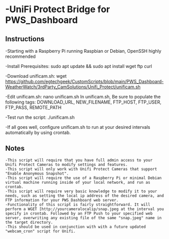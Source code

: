 # -UniFi Protect Bridge for PWS_Dashboard


## Instructions

-Starting with a Raspberry Pi running Raspbian or Debian, OpenSSH highly recommended

-Install Prerequisites:		sudo apt update && sudo apt install wget ftp curl

-Download unificam.sh:		wget https://github.com/egtechgeek/CustomScripts/blob/main/PWS_Dashboard-WeatherWatch/3rdParty_CamSolutions/Unifi_Protect/unificam.sh

-Edit unificam.sh:			nano unificam.sh
In unificam.sh, Be sure to populate the following tags:
DOWNLOAD_URL, NEW_FILENAME, FTP_HOST, FTP_USER, FTP_PASS, REMOTE_PATH
			
-Test run the script:		./unificam.sh

-If all goes well, configure unificam.sh to run at your desired intervals automatically by using crontab.


## Notes
    -This script will require that you have full admin access to your Unifi Protect Cameras to modify settings and features.
    -This script will only work with Unifi Protect Cameras that support "Enable Anonymous Snapshot".
    -This script will require the use of a Raspberry Pi or minimal Debian virtual machine running inside of your local network, and run as crontab.
    -This script will require very basic knowledge to modify it to your needs, such as setting the local ip address of the desired camera, and FTP information for your PWS_Dashboard web server.
    -Functionality of this script is fairly straightforward. It will perform a WGET [http://yourcameralocalip/snap.jpeg at the interval you specify in crontab. Followed by an FTP Push to your specified web server, overwriting any existing file of the same "snap.jpeg" name in the target directory.
    -This should be used in conjunction with with a future updated "webcam_cron" script for Unifi.
	